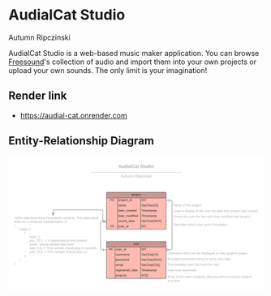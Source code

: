 # AudialCat Studio
Autumn Ripczinski

AudialCat Studio is a web-based music maker application. You can browse [Freesound](https://freesound.org/)'s collection of audio and import them into your own projects or upload your own sounds. The only limit is your imagination!

## Render link
* https://audial-cat.onrender.com

## Entity-Relationship Diagram
![entity relationship diagram](docs/er-diagram.png)
